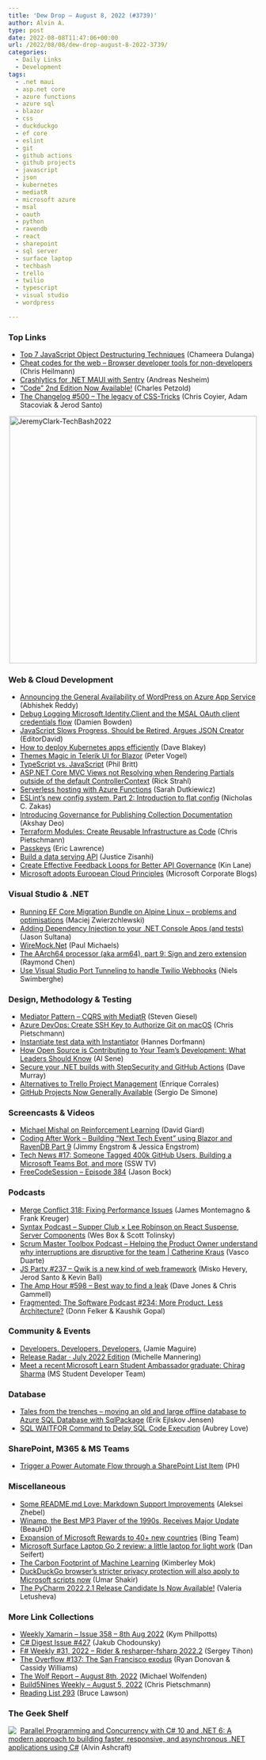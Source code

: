 ```yaml
---
title: 'Dew Drop – August 8, 2022 (#3739)'
author: Alvin A.
type: post
date: 2022-08-08T11:47:06+00:00
url: /2022/08/08/dew-drop-august-8-2022-3739/
categories:
  - Daily Links
  - Development
tags:
  - .net maui
  - asp.net core
  - azure functions
  - azure sql
  - blazor
  - css
  - duckduckgo
  - ef core
  - eslint
  - git
  - github actions
  - github projects
  - javascript
  - json
  - kubernetes
  - mediatR
  - microsoft azure
  - msal
  - oauth
  - python
  - ravendb
  - react
  - sharepoint
  - sql server
  - surface laptop
  - techbash
  - trello
  - twilio
  - typescript
  - visual studio
  - wordpress

---
```

### <a name="top"></a>Top Links

  * <a href="https://www.syncfusion.com/blogs/post/top-7-javascript-object-destructuring-techniques.aspx" target="_blank" rel="noopener">Top 7 JavaScript Object Destructuring Techniques</a> (Chameera Dulanga)
  * <a href="https://christianheilmann.com/2022/08/08/cheat-codes-for-the-web-browser-developer-tools-for-non-developers/" target="_blank" rel="noopener">Cheat codes for the web – Browser developer tools for non-developers</a> (Chris Heilmann)
  * <a href="https://www.andreasnesheim.no/crashlytics-for-net-maui-with-sentry/" target="_blank" rel="noopener">Crashlytics for .NET MAUI with Sentry</a> (Andreas Nesheim)
  * <a href="https://www.charlespetzold.com/blog/2022/08/Code-2nd-Edition-Now-Available.html" target="_blank" rel="noopener">“Code” 2nd Edition Now Available!</a> (Charles Petzold)
  * <a href="https://changelog.com/podcast/500" target="_blank" rel="noopener">The Changelog #500 &#8211; The legacy of CSS-Tricks</a> (Chris Coyier, Adam Stacoviak & Jerod Santo)

<a href="https://www.techbash.com/" target="_blank" rel="noopener"><img loading="lazy" decoding="async" width="500" height="500" title="JeremyClark-TechBash2022" style="border: 0px currentcolor; border-image: none; margin-right: auto; margin-left: auto; float: none; display: block; background-image: none;" alt="JeremyClark-TechBash2022" src="/wp-content/uploads/2022/08/JeremyClark-TechBash2022.png" border="0" /></a>

### <a name="web"></a>Web & Cloud Development

  * <a href="https://techcommunity.microsoft.com/t5/apps-on-azure-blog/announcing-the-general-availability-of-wordpress-on-azure-app/ba-p/3593481" target="_blank" rel="noopener">Announcing the General Availability of WordPress on Azure App Service</a> (Abhishek Reddy)
  * <a href="https://damienbod.com/2022/08/08/debug-logging-microsoft-identity-client-and-the-msal-oauth-client-credentials-flow/" target="_blank" rel="noopener">Debug Logging Microsoft.Identity.Client and the MSAL OAuth client credentials flow</a> (Damien Bowden)
  * <a href="https://developers.slashdot.org/story/22/08/07/2314257/javascript-slows-progress-should-be-retired-argues-json-creator?utm_source=rss1.0mainlinkanon&utm_medium=feed" target="_blank" rel="noopener">JavaScript Slows Progress, Should be Retired, Argues JSON Creator</a> (EditorDavid)
  * <a href="https://www.cncf.io/blog/2022/08/05/how-to-deploy-kubernetes-apps-efficiently/" target="_blank" rel="noopener">How to deploy Kubernetes apps efficiently</a> (Dave Blakey)
  * <a href="https://www.telerik.com/blogs/themes-magic-telerik-ui-blazor" target="_blank" rel="noopener">Themes Magic in Telerik UI for Blazor</a> (Peter Vogel)
  * <a href="https://thenewstack.io/typescript-vs-javascript/" target="_blank" rel="noopener">TypeScript vs. JavaScript</a> (Phil Britt)
  * <a href="https://weblog.west-wind.com/posts/2022/Aug/08/ASPNET-Core-MVC-Views-not-Resolving-when-Rendering-Partials-outside-of-the-default-ControllerContext" target="_blank" rel="noopener">ASP.NET Core MVC Views not Resolving when Rendering Partials outside of the default ControllerContext</a> (Rick Strahl)
  * <a href="https://www.sadukie.com/2022/08/05/serverless-hosting-with-azure-functions/" target="_blank" rel="noopener">Serverless hosting with Azure Functions</a> (Sarah Dutkiewicz)
  * <a href="https://eslint.org/blog/2022/08/new-config-system-part-2/" target="_blank" rel="noopener">ESLint&#8217;s new config system, Part 2: Introduction to flat config</a> (Nicholas C. Zakas)
  * <a href="https://blog.postman.com/introducing-governance-publishing-collection-documentation/" target="_blank" rel="noopener">Introducing Governance for Publishing Collection Documentation</a> (Akshay Deo)
  * <a href="https://build5nines.com/terraform-modules-create-reusable-infrastructure-as-code/" target="_blank" rel="noopener">Terraform Modules: Create Reusable Infrastructure as Code</a> (Chris Pietschmann)
  * <a href="https://textslashplain.com/2022/08/05/passkeys/" target="_blank" rel="noopener">Passkeys</a> (Eric Lawrence)
  * <a href="https://techcommunity.microsoft.com/t5/analytics-on-azure-blog/build-a-data-serving-api/ba-p/3569365" target="_blank" rel="noopener">Build a data serving API</a> (Justice Zisanhi)
  * <a href="https://blog.postman.com/feedback-loops-better-api-governance/" target="_blank" rel="noopener">Create Effective Feedback Loops for Better API Governance</a> (Kin Lane)
  * <a href="https://blogs.microsoft.com/on-the-issues/2022/08/06/microsoft-adopts-european-cloud-principles/" target="_blank" rel="noopener">Microsoft adopts European Cloud Principles</a> (Microsoft Corporate Blogs)



### <a name="dotnet"></a>Visual Studio & .NET

  * <a href="https://maciejz.dev/ef-core-migration-bundles-on-apline-linux/" target="_blank" rel="noopener">Running EF Core Migration Bundle on Alpine Linux &#8211; problems and optimisations</a> (Maciej Zwierzchlewski)
  * <a href="https://www.codeproject.com/Articles/5339135/Adding-Dependency-Injection-to-your-NET-Console-Ap" target="_blank" rel="noopener">Adding Dependency Injection to your .NET Console Apps (and tests)</a> (Jason Sultana)
  * <a href="https://www.pmichaels.net/2022/08/06/wiremock-net/?utm_source=rss&utm_medium=rss&utm_campaign=wiremock-net" target="_blank" rel="noopener">WireMock.Net</a> (Paul Michaels)
  * <a href="https://devblogs.microsoft.com/oldnewthing/20220805-00/?p=106948" target="_blank" rel="noopener">The AArch64 processor (aka arm64), part 9: Sign and zero extension</a> (Raymond Chen)
  * <a href="https://www.twilio.com/blog/use-visual-studio-port-tunneling-with-twilio-webhooks" target="_blank" rel="noopener">Use Visual Studio Port Tunneling to handle Twilio Webhooks</a> (Niels Swimberghe)



### <a name="design"></a>Design, Methodology & Testing

  * <a href="https://steven-giesel.com/blogPost/064ca62a-b384-45da-9212-4c3840e5ba9c" target="_blank" rel="noopener">Mediator Pattern &#8211; CQRS with MediatR</a> (Steven Giesel)
  * <a href="https://build5nines.com/azure-devops-create-ssh-key-to-authorize-git-on-macos/" target="_blank" rel="noopener">Azure DevOps: Create SSH Key to Authorize Git on macOS</a> (Chris Pietschmann)
  * <a href="https://hannesdorfmann.com/instantiator/" target="_blank" rel="noopener">Instantiate test data with Instantiator</a> (Hannes Dorfmann)
  * <a href="https://www.infoq.com/articles/open-source-contributing-development/?utm_campaign=infoq_content&utm_source=infoq&utm_medium=feed&utm_term=global" target="_blank" rel="noopener">How Open Source is Contributing to Your Team’s Development: What Leaders Should Know</a> (Al Sene)
  * <a href="https://blog.taranissoftware.com/secure-your-net-builds-with-stepsecurity-and-github-actions" target="_blank" rel="noopener">Secure your .NET builds with StepSecurity and GitHub Actions</a> (Dave Murray)
  * <a href="https://www.developer.com/project-management/trello-alternatives/" target="_blank" rel="noopener">Alternatives to Trello Project Management</a> (Enrique Corrales)
  * <a href="https://www.infoq.com/news/2022/08/github-projects-ga/?utm_campaign=infoq_content&utm_source=infoq&utm_medium=feed&utm_term=global" target="_blank" rel="noopener">GitHub Projects Now Generally Available</a> (Sergio De Simone)



### <a name="videos"></a>Screencasts & Videos

  * <a href="https://davidgiard.com/michael-mishal-on-reinforcement-learning" target="_blank" rel="noopener">Michael Mishal on Reinforcement Learning</a> (David Giard)
  * <a href="http://www.youtube.com/watch?v=UfQT44oTgVQ" target="_blank" rel="noopener">Coding After Work &#8211; Building &#8220;Next Tech Event&#8221; using Blazor and RavenDB Part 9</a> (Jimmy Engstrom & Jessica Engstrom)
  * <a href="http://www.youtube.com/watch?v=lQEcFalc6_A" target="_blank" rel="noopener">Tech News #17: Someone Tagged 400k GitHub Users, Building a Microsoft Teams Bot, and more</a> (SSW TV)
  * <a href="http://www.youtube.com/watch?v=YqnBVNDlbOc" target="_blank" rel="noopener">FreeCodeSession &#8211; Episode 384</a> (Jason Bock)



### <a name="podcasts"></a>Podcasts

  * <a href="http://www.mergeconflict.fm/318" target="_blank" rel="noopener">Merge Conflict 318: Fixing Performance Issues</a> (James Montemagno & Frank Kreuger)
  * <a href="https://syntax.fm/show/493/supper-club-lee-robinson-on-react-suspense-server-components" target="_blank" rel="noopener">Syntax Podcast &#8211; Supper Club × Lee Robinson on React Suspense, Server Components</a> (Wes Box & Scott Tolinsky)
  * <a href="https://scrummastertoolbox.libsyn.com/helping-the-product-owner-understand-why-interruptions-are-disruptive-for-the-team-catherine-kraus" target="_blank" rel="noopener">Scrum Master Toolbox Podcast &#8211; Helping the Product Owner understand why interruptions are disruptive for the team | Catherine Kraus</a> (Vasco Duarte)
  * <a href="https://changelog.com/jsparty/237" target="_blank" rel="noopener">JS Party #237 &#8211; Qwik is a new kind of web framework</a> (Misko Hevery, Jerod Santo & Kevin Ball)
  * <a href="https://theamphour.com/598-best-way-to-find-a-leak/?utm_source=rss&utm_medium=rss&utm_campaign=598-best-way-to-find-a-leak" target="_blank" rel="noopener">The Amp Hour #598 – Best way to find a leak</a> (Dave Jones & Chris Gammell)
  * <a href="https://fragmentedpodcast.com/episodes/234/" target="_blank" rel="noopener">Fragmented: The Software Podcast #234: More Product. Less Architecture?</a> (Donn Felker & Kaushik Gopal)



### <a name="events"></a>Community & Events

  * <a href="https://jamiemaguire.net/index.php/2022/08/06/developers-developers-developers/?utm_source=rss&utm_medium=rss&utm_campaign=developers-developers-developers" target="_blank" rel="noopener">Developers. Developers. Developers.</a> (Jamie Maguire)
  * <a href="https://github.blog/2022-08-05-release-radar-jul-2022/" target="_blank" rel="noopener">Release Radar · July 2022 Edition</a> (Michelle Mannering)
  * <a href="https://techcommunity.microsoft.com/t5/student-developer-blog/meet-a-recent-microsoft-learn-student-ambassador-graduate-chirag/ba-p/3589252" target="_blank" rel="noopener">Meet a recent Microsoft Learn Student Ambassador graduate: Chirag Sharma</a> (MS Student Developer Team)



### <a name="sql"></a>Database

  * <a href="https://erikej.github.io/efcore/sqldb/sqlpackage/2022/08/05/azuresql-sqlpackage.html" target="_blank" rel="noopener">Tales from the trenches &#8211; moving an old and large offline database to Azure SQL Database with SqlPackage</a> (Erik Ejlskov Jensen)
  * <a href="https://www.mssqltips.com/sqlservertip/7344/delay-sql-code-execution-with-sql-waitfor/" target="_blank" rel="noopener">SQL WAITFOR Command to Delay SQL Code Execution</a> (Aubrey Love)



### <a name="sp"></a>SharePoint, M365 & MS Teams

  * <a href="https://blog.atwork.at/post/Trigger-a-Power-Automate-FLow-through-a-SharePoint-List-Item" target="_blank" rel="noopener">Trigger a Power Automate Flow through a SharePoint List Item</a> (PH)



### <a name="misc"></a>Miscellaneous

  * <a href="https://blog.jetbrains.com/idea/2022/08/markdown-support-improvements/" target="_blank" rel="noopener">Some README.md Love: Markdown Support Improvements</a> (Aleksei Zhebel)
  * <a href="https://entertainment.slashdot.org/story/22/08/04/2239237/winamp-the-best-mp3-player-of-the-1990s-receives-major-update?utm_source=rss1.0mainlinkanon&utm_medium=feed" target="_blank" rel="noopener">Winamp, the Best MP3 Player of the 1990s, Receives Major Update</a> (BeauHD)
  * <a href="https://blogs.bing.com/search/2022-08/Expansion-of-Microsoft-Rewards-to-40-new-countries" target="_blank" rel="noopener">Expansion of Microsoft Rewards to 40+ new countries</a> (Bing Team)
  * <a href="https://www.theverge.com/23293491/microsoft-surface-laptop-go-2-review" target="_blank" rel="noopener">Microsoft Surface Laptop Go 2 review: a little laptop for light work</a> (Dan Seifert)
  * <a href="https://thenewstack.io/the-carbon-footprint-of-machine-learning/" target="_blank" rel="noopener">The Carbon Footprint of Machine Learning</a> (Kimberley Mok)
  * <a href="https://www.theverge.com/2022/8/5/23292280/duckduckgo-microsoft-third-party-ad-tracker-script-blocking" target="_blank" rel="noopener">DuckDuckGo browser’s stricter privacy protection will also apply to Microsoft scripts now</a> (Umar Shakir)
  * <a href="https://blog.jetbrains.com/pycharm/2022/08/2022-2-1-rc/" target="_blank" rel="noopener">The PyCharm 2022.2.1 Release Candidate Is Now Available!</a> (Valeria Letusheva)



### <a name="links"></a>More Link Collections

  * <a href="https://weeklyxamarin.com/issues/358" target="_blank" rel="noopener">Weekly Xamarin &#8211; Issue 358 &#8211; 8th Aug 2022</a> (Kym Phillpotts)
  * <a href="https://csharpdigest.net/digests/427" target="_blank" rel="noopener">C# Digest Issue #427</a> (Jakub Chodounsky)
  * <a href="https://sergeytihon.com/2022/08/06/f-weekly-31-2022-rider-resharper-fsharp-2022-2/" target="_blank" rel="noopener">F# Weekly #31, 2022 – Rider & resharper-fsharp 2022.2</a> (Sergey Tihon)
  * <a href="https://stackoverflow.blog/2022/08/05/the-overflow-137-the-san-francisco-exodus/" target="_blank" rel="noopener">The Overflow #137: The San Francisco exodus</a> (Ryan Donovan & Cassidy Williams)
  * <a href="https://michael-wolfenden.github.io/2022/08/08/august-8th-2022/" target="_blank" rel="noopener">The Wolf Report &#8211; August 8th, 2022</a> (Michael Wolfenden)
  * <a href="https://build5nines.com/build5nines-weekly-august-5-2022/" target="_blank" rel="noopener">Build5Nines Weekly – August 5, 2022</a> (Chris Pietschmann)
  * <a href="https://brucelawson.co.uk/2022/reading-list-293/" target="_blank" rel="noopener">Reading List 293</a> (Bruce Lawson)



### <a name="shelf"></a>The Geek Shelf

<a href="https://www.amazon.com/dp/1803243678/" target="_blank" rel="noopener"><img decoding="async" align="left" style="margin: 0px 4px 0px 0px; border: 0px currentcolor; border-image: none; float: left; display: inline; background-image: none;" src="https://m.media-amazon.com/images/I/41uRf88uspL._SS135_.jpg" border="0" /></a>&nbsp;<a href="https://www.amazon.com/dp/1803243678/" target="_blank" rel="noopener">Parallel Programming and Concurrency with C# 10 and .NET 6: A modern approach to building faster, responsive, and asynchronous .NET applications using C#</a> (Alvin Ashcraft)